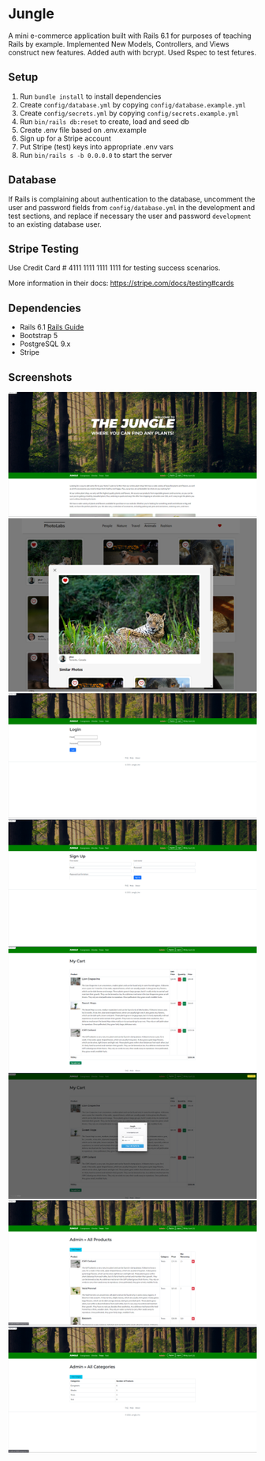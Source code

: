 # Jungle

A mini e-commerce application built with Rails 6.1 for purposes of teaching Rails by example. Implemented New Models, Controllers, and Views construct new features. Added auth with bcrypt. Used Rspec to test fetures. 

## Setup

1. Run `bundle install` to install dependencies
2. Create `config/database.yml` by copying `config/database.example.yml`
3. Create `config/secrets.yml` by copying `config/secrets.example.yml`
4. Run `bin/rails db:reset` to create, load and seed db
5. Create .env file based on .env.example
6. Sign up for a Stripe account
7. Put Stripe (test) keys into appropriate .env vars
8. Run `bin/rails s -b 0.0.0.0` to start the server

## Database

If Rails is complaining about authentication to the database, uncomment the user and password fields from `config/database.yml` in the development and test sections, and replace if necessary the user and password `development` to an existing database user.

## Stripe Testing

Use Credit Card # 4111 1111 1111 1111 for testing success scenarios.

More information in their docs: <https://stripe.com/docs/testing#cards>

## Dependencies

- Rails 6.1 [Rails Guide](http://guides.rubyonrails.org/v6.1/)
- Bootstrap 5
- PostgreSQL 9.x
- Stripe

## Screenshots

!["Screenshot of home screen"](https://github.com/BSMuse/Jungle/blob/master/docs/jungle_homescreen.png?raw=true)
!["Screenshot of products](https://github.com/BSMuse/photolabs-starter/blob/main/docs/photolabs_modal.png?raw=true)
!["Screenshot of login"](https://github.com/BSMuse/Jungle/blob/master/docs/jungle_login.png?raw=true)
!["Screenshot of register](https://github.com/BSMuse/Jungle/blob/master/docs/jungle_register.png?raw=true)
!["Screenshot of cart](https://github.com/BSMuse/Jungle/blob/master/docs/jungle_cart.png?raw=true)
!["Screenshot of checkout](https://github.com/BSMuse/Jungle/blob/master/docs/jungle_checkout.png?raw=true)
!["Screenshot of admin products](https://github.com/BSMuse/Jungle/blob/master/docs/jungle_admin_products.png?raw=true)
!["Screenshot of admin categories](https://github.com/BSMuse/Jungle/blob/master/docs/jungle_admin_categories.png?raw=true)
